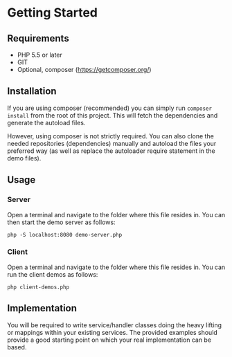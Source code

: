 # Getting Started

## Requirements
- PHP 5.5 or later
- GIT
- Optional, composer (https://getcomposer.org/)

## Installation
If you are using composer (recommended) you can simply run ``composer install`` from 
the root of this project. This will fetch the dependencies and generate the autoload files. 

However, using composer is not strictly required. You can also clone the needed repositories 
(dependencies) manually and autoload the files your preferred way 
(as well as replace the autoloader require statement in the demo files).

## Usage

### Server
Open a terminal and navigate to the folder where this file resides in. 
You can then start the demo server as follows:

``
php -S localhost:8080 demo-server.php 
``

### Client

Open a terminal and navigate to the folder where this file resides in. 
You can run the client demos as follows:

``
php client-demos.php 
``

## Implementation

You will be required to write service/handler classes doing the heavy lifting or mappings 
within your existing services. The provided examples should provide a good starting point on which your 
real implementation can be based.
